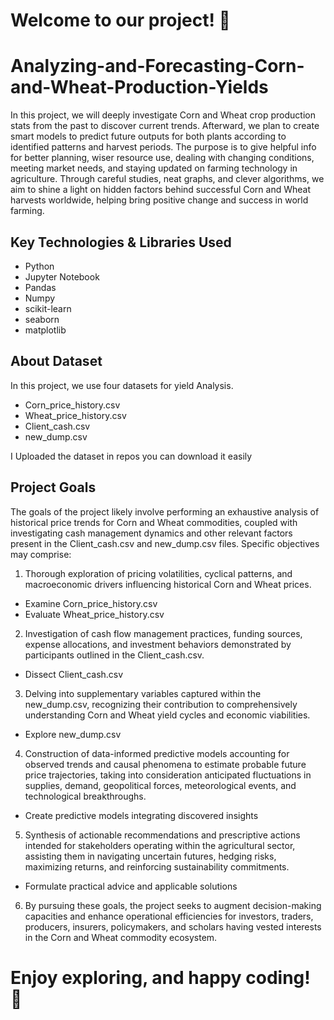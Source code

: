 # Welcome to our project! 🚀
# Analyzing-and-Forecasting-Corn-and-Wheat-Production-Yields
In this project, we will deeply investigate Corn and Wheat crop production stats from the past to discover current trends. Afterward, we plan to create smart models to predict future outputs for both plants according to identified patterns and harvest periods.
The purpose is to give helpful info for better planning, wiser resource use, dealing with changing conditions, meeting market needs, and staying updated on farming technology in agriculture. Through careful studies, neat graphs, and clever algorithms, we aim to shine a light on hidden factors behind successful Corn and Wheat harvests worldwide, helping bring positive change and success in world farming.

## Key Technologies & Libraries Used
* Python
* Jupyter Notebook
* Pandas
* Numpy
* scikit-learn
* seaborn
* matplotlib

## About Dataset
In this project, we use four datasets for yield Analysis.
* Corn_price_history.csv
* Wheat_price_history.csv
* Client_cash.csv
* new_dump.csv
  
I Uploaded the dataset in repos you can download it easily

## Project Goals
The goals of the project likely involve performing an exhaustive analysis of historical price trends for Corn and Wheat commodities, coupled with investigating cash management dynamics and other relevant factors present in the Client_cash.csv and new_dump.csv files. Specific objectives may comprise:

1. Thorough exploration of pricing volatilities, cyclical patterns, and macroeconomic drivers influencing historical Corn and Wheat prices.
* Examine Corn_price_history.csv
* Evaluate Wheat_price_history.csv
2. Investigation of cash flow management practices, funding sources, expense allocations, and investment behaviors demonstrated by participants outlined in the Client_cash.csv.
* Dissect Client_cash.csv
3. Delving into supplementary variables captured within the new_dump.csv, recognizing their contribution to comprehensively understanding Corn and Wheat yield cycles and economic viabilities.
* Explore new_dump.csv
4. Construction of data-informed predictive models accounting for observed trends and causal phenomena to estimate probable future price trajectories, taking into consideration anticipated fluctuations in supplies, demand, geopolitical forces, meteorological events, and technological breakthroughs.
* Create predictive models integrating discovered insights
5. Synthesis of actionable recommendations and prescriptive actions intended for stakeholders operating within the agricultural sector, assisting them in navigating uncertain futures, hedging risks, maximizing returns, and reinforcing sustainability commitments.
* Formulate practical advice and applicable solutions
6. By pursuing these goals, the project seeks to augment decision-making capacities and enhance operational efficiencies for investors, traders, producers, insurers, policymakers, and scholars having vested interests in the Corn and Wheat commodity ecosystem.

# Enjoy exploring, and happy coding! 🎉

